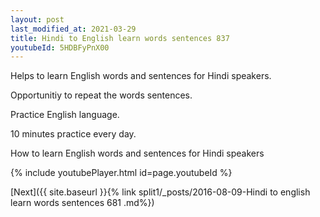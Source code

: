 ```yaml
---
layout: post
last_modified_at: 2021-03-29
title: Hindi to English learn words sentences 837 
youtubeId: 5HDBFyPnX00
---
```

 
 
Helps to learn English words and sentences for Hindi speakers.

Opportunitiy to repeat the words sentences. 

Practice English language. 
 
10 minutes practice every day. 
 
How to learn English words and sentences for Hindi speakers 
 
{% include youtubePlayer.html id=page.youtubeId %}
 
 
[Next]({{ site.baseurl }}{% link  split1/_posts/2016-08-09-Hindi to english learn words sentences 681 .md%})
 
